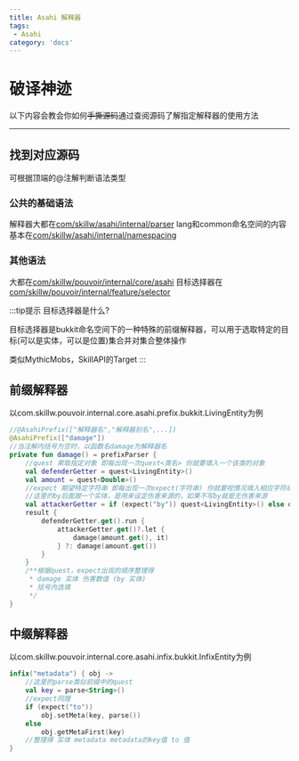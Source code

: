 ```yaml
---
title: Asahi 解释器
tags:
 - Asahi
category: 'docs'
---
```


# 破译神迹

以下内容会教会你如何~~手撕源码~~通过查阅源码了解指定解释器的使用方法

---

## 找到对应源码

可根据顶端的@注解判断语法类型
### 公共的基础语法

解释器大都在[com/skillw/asahi/internal/parser](https://github.com/Skillw/Pouvoir/tree/master/src/main/kotlin/com/skillw/asahi/internal/parser)
lang和common命名空间的内容基本在[com/skillw/asahi/internal/namespacing](https://github.com/Skillw/Pouvoir/tree/master/src/main/kotlin/com/skillw/asahi/internal/namespacing)

### 其他语法

大都在[com/skillw/pouvoir/internal/core/asahi](https://github.com/Skillw/Pouvoir/tree/master/src/main/kotlin/com/skillw/pouvoir/internal/core/asahi)
目标选择器在[com/skillw/pouvoir/internal/feature/selector](https://github.com/Skillw/Pouvoir/tree/master/src/main/kotlin/com/skillw/pouvoir/internal/feature/selector)

:::tip提示
目标选择器是什么?

目标选择器是bukkit命名空间下的一种特殊的前缀解释器，可以用于选取特定的目标(可以是实体，可以是位置)集合并对集合整体操作

类似MythicMobs，SkillAPI的Target
:::

## 前缀解释器

以com.skillw.pouvoir.internal.core.asahi.prefix.bukkit.LivingEntity为例
```kotlin
//@AsahiPrefix(["解释器名","解释器别名",...])
@AsahiPrefix(["damage"])
//当注解内括号为空时，以函数名damage为解释器名
private fun damage() = prefixParser { 
    //quest 索取指定对象 即每出现一次quest<类名> 你就要填入一个该类的对象
    val defenderGetter = quest<LivingEntity>()
    val amount = quest<Double>()
    //expect 期望特定字符串 即每出现一次expect(字符串) 你就要视情况填入相应字符串以继续填入其他参数
    //这里的by后面跟一个实体，是用来设定伤害来源的，如果不写by就是无伤害来源
    val attackerGetter = if (expect("by")) quest<LivingEntity>() else quester { null }
    result {
        defenderGetter.get().run {
            attackerGetter.get()?.let {
                damage(amount.get(), it)
            } ?: damage(amount.get())
        }
    }
    /**根据quest，expect出现的顺序整理得    
     * damage 实体 伤害数值 (by 实体)
     * 括号内选填
     */
}
```

## 中缀解释器

以com.skillw.pouvoir.internal.core.asahi.infix.bukkit.InfixEntity为例
```kotlin
infix("metadata") { obj ->
    //这里的parse类似前缀中的quest
    val key = parse<String>()
    //expect同理
    if (expect("to"))
        obj.setMeta(key, parse())
    else
        obj.getMetaFirst(key)
    //整理得 实体 metadata metadata的key值 to 值
}
```


